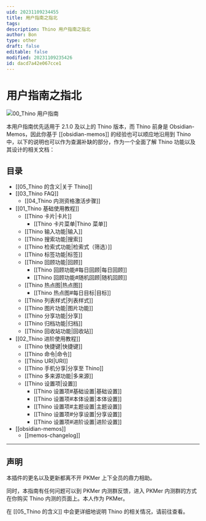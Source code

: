 ```yaml
---
uid: 20231109234455
title: 用户指南之指北
tags: 
description: Thino 用户指南之指北
author: Bon
type: other
draft: false
editable: false
modified: 20231109235426
id: dacd7a42e067cce1
---
```


# 用户指南之指北

![00_Thino 用户指南](https://cdn.pkmer.cn/images/Pasted%20image%2020231109211823.png!pkmer)

本用户指南优先适用于 2.1.0 及以上的 Thino 版本，而 Thino 前身是 Obsidian-Memos，因此你基于 [[obsidian-memos]] 的经验也可以顺应地沿用到 Thino 中，以下的说明也可以作为查漏补缺的部分，作为一个全面了解 Thino 功能以及其设计的相关文档：

## 目录

- [[05_Thino 的含义|关于 Thino]]
- [[03_Thino FAQ]]
    - [[04_Thino 内测资格激活步骤]]
- [[01_Thino 基础使用教程]]
    - [[Thino 卡片|卡片]]
        - [[Thino 卡片菜单|Thino 菜单]]
    - [[Thino 输入功能|输入]]
    - [[Thino 搜索功能|搜索]]
    - [[Thino 检索式功能|检索式（筛选）]]
    - [[Thino 标签功能|标签]]
    - [[Thino 回顾功能|回顾]]
        - [[Thino 回顾功能#每日回顾|每日回顾]]
        - [[Thino 回顾功能#随机回顾|随机回顾]]
    - [[Thino 热点图|热点图]]
        - [[Thino 热点图#每日目标|目标]]
    - [[Thino 列表样式|列表样式]]
    - [[Thino 图片功能|图片功能]]
    - [[Thino 分享功能|分享]]
    - [[Thino 归档功能|归档]]
    - [[Thino 回收站功能|回收站]]
- [[02_Thino 进阶使用教程]]
    - [[Thino 快捷键|快捷键]]
    - [[Thino 命令|命令]]
    - [[Thino URI|URI]]
    - [[Thino 手机分享|分享至 Thino]]
    - [[Thino 多来源功能|多来源]]
    - [[Thino 设置项|设置]]
        - [[Thino 设置项#基础设置|基础设置]]
        - [[Thino 设置项#本体设置|本体设置]]
        - [[Thino 设置项#主题设置|主题设置]]
        - [[Thino 设置项#分享设置|分享设置]]
        - [[Thino 设置项#进阶设置|进阶设置]]
- [[obsidian-memos]]
	- [[memos-changelog]]

---

## 声明

本插件的更名以及更新都离不开 PKMer 上下全员的鼎力相助。

同时，本指南有任何问题可以到 PKMer 内测群反馈，进入 PKMer 内测群的方式在你购买 Thino 内测的页面上。本人作为 PKMer。

在 [[05_Thino 的含义]] 中会更详细地说明 Thino 的相关情况，请前往查看。